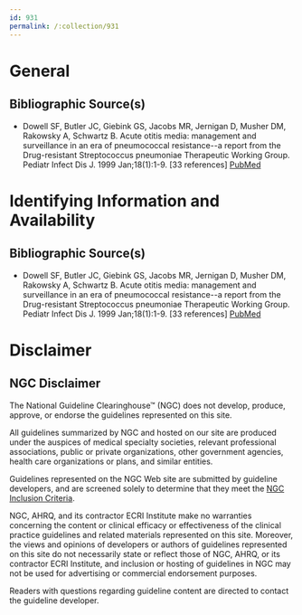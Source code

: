 ```yaml
---
id: 931
permalink: /:collection/931
---
```


# General

## Bibliographic Source(s)

- Dowell SF, Butler JC, Giebink GS, Jacobs MR, Jernigan D, Musher DM, Rakowsky A, Schwartz B. Acute otitis media: management and surveillance in an era of pneumococcal resistance--a report from the Drug-resistant Streptococcus pneumoniae Therapeutic Working Group. Pediatr Infect Dis J. 1999 Jan;18(1):1-9. [33 references] [ PubMed ](http://www.ncbi.nlm.nih.gov/entrez/query.fcgi?cmd=Retrieve&db=pubmed&dopt=Abstract&list_uids=9951971)

# Identifying Information and Availability

## Bibliographic Source(s)

- Dowell SF, Butler JC, Giebink GS, Jacobs MR, Jernigan D, Musher DM, Rakowsky A, Schwartz B. Acute otitis media: management and surveillance in an era of pneumococcal resistance--a report from the Drug-resistant Streptococcus pneumoniae Therapeutic Working Group. Pediatr Infect Dis J. 1999 Jan;18(1):1-9. [33 references] [ PubMed ](http://www.ncbi.nlm.nih.gov/entrez/query.fcgi?cmd=Retrieve&db=pubmed&dopt=Abstract&list_uids=9951971)

# Disclaimer

## NGC Disclaimer

The National Guideline Clearinghouse™ (NGC) does not develop, produce, approve, or endorse the guidelines represented on this site.

All guidelines summarized by NGC and hosted on our site are produced under the auspices of medical specialty societies, relevant professional associations, public or private organizations, other government agencies, health care organizations or plans, and similar entities.

Guidelines represented on the NGC Web site are submitted by guideline developers, and are screened solely to determine that they meet the [NGC Inclusion Criteria](/help-and-about/summaries/inclusion-criteria).

NGC, AHRQ, and its contractor ECRI Institute make no warranties concerning the content or clinical efficacy or effectiveness of the clinical practice guidelines and related materials represented on this site. Moreover, the views and opinions of developers or authors of guidelines represented on this site do not necessarily state or reflect those of NGC, AHRQ, or its contractor ECRI Institute, and inclusion or hosting of guidelines in NGC may not be used for advertising or commercial endorsement purposes.

Readers with questions regarding guideline content are directed to contact the guideline developer.

